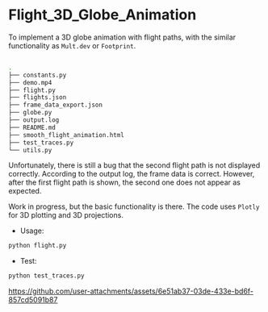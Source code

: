 # Flight_3D_Globe_Animation


To implement a 3D globe animation with flight paths, with the similar functionality as `Mult.dev` or `Footprint`.

```bash

.
├── constants.py
├── demo.mp4
├── flight.py
├── flights.json
├── frame_data_export.json
├── globe.py
├── output.log
├── README.md
├── smooth_flight_animation.html
├── test_traces.py
└── utils.py
```


Unfortunately, there is still a bug that the second flight path is not displayed correctly. According to the output log, the frame data is correct. However, after the first flight path is shown, the second one does not appear as expected.

Work in progress, but the basic functionality is there. The code uses `Plotly` for 3D plotting and 3D projections.

- Usage:
    
```bash 
python flight.py
```

- Test:

```bash 
python test_traces.py
```



https://github.com/user-attachments/assets/6e51ab37-03de-433e-bd6f-857cd5091b87

